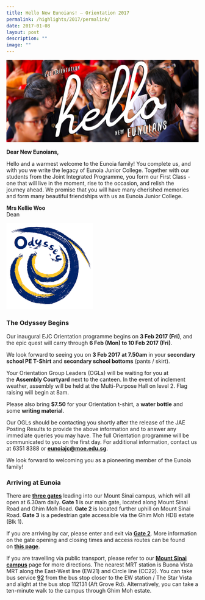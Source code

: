 ```yaml
---
title: Hello New Eunoians! – Orientation 2017
permalink: /highlights/2017/permalink/
date: 2017-01-08
layout: post
description: ""
image: ""
---
```

![](/images/HelloEunoians_Banner.jpg)

**Dear New Eunoians,**

Hello and a warmest welcome to the Eunoia family! You complete us, and with you we write the legacy of Eunoia Junior College. Together with our students from the Joint Integrated Programme, you form our First Class - one that will live in the moment, rise to the occasion, and relish the journey ahead. We promise that you will have many cherished memories and form many beautiful friendships with us as Eunoia Junior College.

**Mrs Kellie Woo**  
Dean

<img src="/images/Odyssey.png" 
     style="width:45%">


### The Odyssey Begins

Our inaugural EJC Orientation programme begins on **3 Feb 2017 (Fri)**, and the epic quest will carry through **6 Feb (Mon) to 10 Feb 2017 (Fri)**.

We look forward to seeing you on **3 Feb 2017 at 7.50am** in your **secondary school PE T-Shirt** and **secondary school bottoms** (pants / skirt).

Your Orientation Group Leaders (OGLs) will be waiting for you at the **Assembly Courtyard** next to the canteen. In the event of inclement weather, assembly will be held at the Multi-Purpose Hall on level 2. Flag raising will begin at 8am.

Please also bring **$7.50** for your Orientation t-shirt, a **water bottle** and some **writing material**.

Our OGLs should be contacting you shortly after the release of the JAE Posting Results to provide the above information and to answer any immediate queries you may have. The full Orientation programme will be communicated to you on the first day. For additional information, contact us at 6351 8388 or [**eunoiajc@moe.edu.sg**](mailto:eunoiajc@moe.edu.sg).

We look forward to welcoming you as a pioneering member of the Eunoia family!

### Arriving at Eunoia

There are [**three gates**](https://eunoiajc.moe.edu.sg/access/) leading into our Mount Sinai campus, which will all open at 6.30am daily. **Gate 1** is our main gate, located along Mount Sinai Road and Ghim Moh Road. **Gate 2** is located further uphill on Mount Sinai Road. **Gate 3** is a pedestrian gate accessible via the Ghim Moh HDB estate (Blk 1).

If you are arriving by car, please enter and exit via [**Gate 2**](https://eunoiajc.moe.edu.sg/access/). More information on the gate opening and closing times and access routes can be found on [**this page**](https://eunoiajc.moe.edu.sg/access/).

If you are travelling via public transport, please refer to our **[Mount Sinai campus](https://eunoiajc.moe.edu.sg/about/campus/)** page for more directions. The nearest MRT station is Buona Vista MRT along the East-West line (EW21) and Circle line (CC22). You can take bus service [**92**](https://www.transitlink.com.sg/eservice/eguide/service_route.php?service=92) from the bus stop closer to the EW station / The Star Vista and alight at the bus stop 112131 (Aft Grove Rd). Alternatively, you can take a ten-minute walk to the campus through Ghim Moh estate.